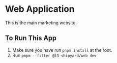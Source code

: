 # Web Application

This is the main marketing website.

## To Run This App
1. Make sure you have run `pnpm install` at the root.
2. Run `pnpm --filter @t3-shipyard/web dev`
